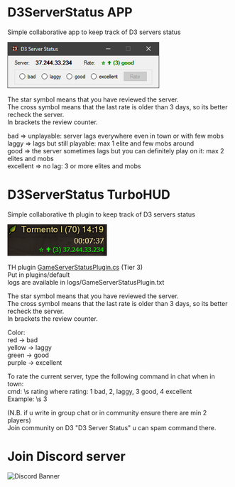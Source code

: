# D3ServerStatus APP
Simple collaborative app to keep track of D3 servers status

![Screenshot of the app](https://github.com/shamalaya83/D3ServerStatus/blob/main/image.png)

The star symbol means that you have reviewed the server.  
The cross symbol means that the last rate is older than 3 days, so its better recheck the server.  
In brackets the review counter.  

bad => unplayable: server lags everywhere even in town or with few mobs  
laggy => lags but still playable: max 1 elite and few mobs around  
good => the server sometimes lags but you can definitely play on it: max 2 elites and mobs  
excellent => no lag: 3 or more elites and mobs  

# D3ServerStatus TurboHUD
Simple collaborative th plugin to keep track of D3 servers status

![Screenshot of the app](https://github.com/shamalaya83/D3ServerStatus/blob/main/ImmagineTH.png)

TH plugin [GameServerStatusPlugin.cs](https://github.com/shamalaya83/D3ServerStatus/blob/main/TurboHUD/GameServerStatusPlugin.cs) (Tier 3)  
Put in plugins/default  
logs are available in logs/GameServerStatusPlugin.txt  

The star symbol means that you have reviewed the server.  
The cross symbol means that the last rate is older than 3 days, so its better recheck the server.  
In brackets the review counter.  

Color:  
red -> bad  
yellow -> laggy  
green -> good  
purple -> excellent  

To rate the current server, type the following command in chat when in town:  
cmd: \s rating   where rating: 1 bad, 2, laggy, 3 good, 4 excellent  
Example: \s 3  

(N.B. if u write in group chat or in community ensure there are min 2 players)  
Join community on D3 "D3 Server Status" u can spam command there.  

# Join Discord server
![Discord Banner](https://discordapp.com/api/guilds/1099376905108586627/widget.png?style=banner1)
